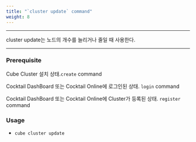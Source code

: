 ```yaml
---
title: "`cluster update` command"
weight: 8
---
```


---
cluster update는 노드의 개수를 늘리거나 줄일 때 사용한다. 

---
### Prerequisite
Cube Cluster 설치 상태.`create` command 

Cocktail DashBoard 또는 Cocktail Online에 로그인된 상태. `login` command 

Cocktail DashBoard 또는 Cocktail Online에 Cluster가 등록된 상태. `register` command 


### Usage

* `cube cluster update`
